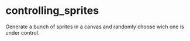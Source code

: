 # controlling_sprites
Generate a bunch of sprites in a canvas and randomly choose wich one is under control.
